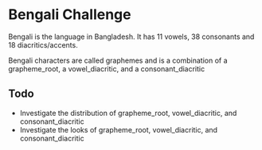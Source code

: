 # Bengali Challenge

Bengali is the language in Bangladesh. It has 11 vowels, 38 consonants and 18 diacritics/accents.

Bengali characters are called graphemes and is a combination of a grapheme_root, a vowel_diacritic, and a consonant_diacritic

## Todo
- Investigate the distribution of grapheme_root, vowel_diacritic, and consonant_diacritic
- Investigate the looks of grapheme_root, vowel_diacritic, and consonant_diacritic
